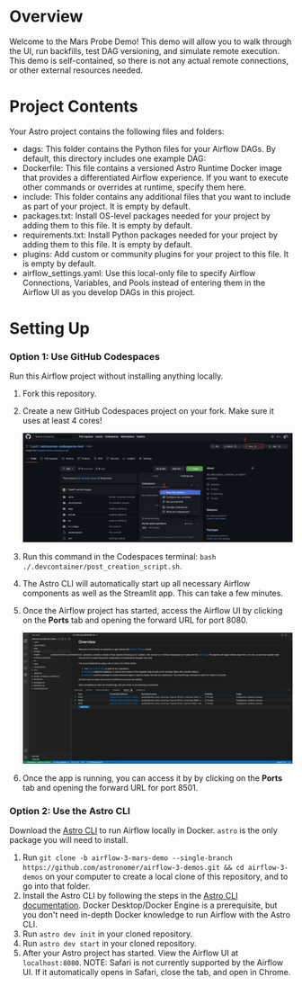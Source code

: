 Overview
========

Welcome to the Mars Probe Demo! This demo will allow you to walk through the UI, run backfills, test DAG versioning, and simulate remote execution. This demo is self-contained, so there is not any actual remote connections, or other external resources needed. 

Project Contents
================

Your Astro project contains the following files and folders:

- dags: This folder contains the Python files for your Airflow DAGs. By default, this directory includes one example DAG:
- Dockerfile: This file contains a versioned Astro Runtime Docker image that provides a differentiated Airflow experience. If you want to execute other commands or overrides at runtime, specify them here.
- include: This folder contains any additional files that you want to include as part of your project. It is empty by default.
- packages.txt: Install OS-level packages needed for your project by adding them to this file. It is empty by default.
- requirements.txt: Install Python packages needed for your project by adding them to this file. It is empty by default.
- plugins: Add custom or community plugins for your project to this file. It is empty by default.
- airflow_settings.yaml: Use this local-only file to specify Airflow Connections, Variables, and Pools instead of entering them in the Airflow UI as you develop DAGs in this project.

Setting Up
==========

### Option 1: Use GitHub Codespaces

Run this Airflow project without installing anything locally.

1. Fork this repository.
2. Create a new GitHub Codespaces project on your fork. Make sure it uses at least 4 cores!

    ![Fork repo and create a Codespaces project](src/fork_and_codespaces.png)
3. Run this command in the Codespaces terminal: `bash ./.devcontainer/post_creation_script.sh`.
4. The Astro CLI will automatically start up all necessary Airflow components as well as the Streamlit app. This can take a few minutes. 
5. Once the Airflow project has started, access the Airflow UI by clicking on the **Ports** tab and opening the forward URL for port 8080.

    ![Open Airflow UI URL Codespaces](src/open_airflow_ui_codespaces.png)

6. Once the app is running, you can access it by by clicking on the **Ports** tab and opening the forward URL for port 8501.

### Option 2: Use the Astro CLI

Download the [Astro CLI](https://docs.astronomer.io/astro/cli/install-cli) to run Airflow locally in Docker. `astro` is the only package you will need to install.

1. Run `git clone -b airflow-3-mars-demo --single-branch https://github.com/astronomer/airflow-3-demos.git && cd airflow-3-demos` on your computer to create a local clone of this repository, and to go into that folder.
2. Install the Astro CLI by following the steps in the [Astro CLI documentation](https://docs.astronomer.io/astro/cli/install-cli). Docker Desktop/Docker Engine is a prerequisite, but you don't need in-depth Docker knowledge to run Airflow with the Astro CLI.
3. Run `astro dev init` in your cloned repository.
4. Run `astro dev start` in your cloned repository.
5. After your Astro project has started. View the Airflow UI at `localhost:8080`. NOTE: Safari is not currently supported by the Airflow UI. If it automatically opens in Safari, close the tab, and open in Chrome. 
